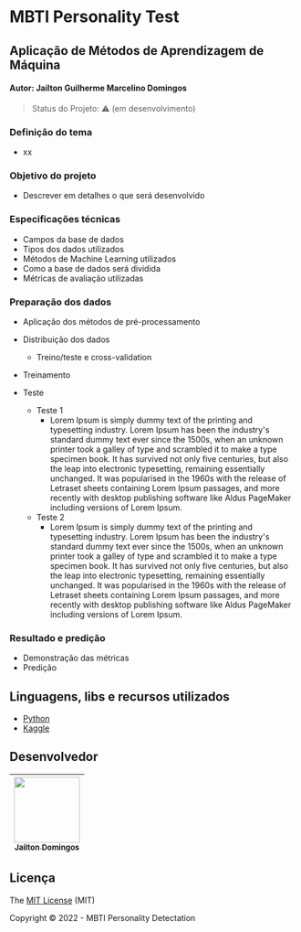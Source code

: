 # MBTI Personality Test
## Aplicação de Métodos de Aprendizagem de Máquina 
#### Autor: Jailton Guilherme Marcelino Domingos<br>


> Status do Projeto: :warning: (em desenvolvimento)
> 
### Definição do tema
- xx

### Objetivo do projeto
- Descrever em detalhes o que será desenvolvido


### Especificações técnicas
- Campos da base de dados
- Tipos dos dados utilizados
- Métodos de Machine Learning utilizados
- Como a base de dados será dividida
- Métricas de avaliação utilizadas


### Preparação dos dados
- Aplicação dos métodos de pré-processamento
- Distribuição dos dados
  - Treino/teste e cross-validation

- Treinamento
- Teste
  - Teste 1
    - Lorem Ipsum is simply dummy text of the printing and typesetting industry. Lorem Ipsum has been the industry's standard dummy text ever since the 1500s, when an unknown printer took a galley of type and scrambled it to make a type specimen book. It has survived not only five centuries, but also the leap into electronic typesetting, remaining essentially unchanged. It was popularised in the 1960s with the release of Letraset sheets containing Lorem Ipsum passages, and more recently with desktop publishing software like Aldus PageMaker including versions of Lorem Ipsum.
  - Teste 2
    - Lorem Ipsum is simply dummy text of the printing and typesetting industry. Lorem Ipsum has been the industry's standard dummy text ever since the 1500s, when an unknown printer took a galley of type and scrambled it to make a type specimen book. It has survived not only five centuries, but also the leap into electronic typesetting, remaining essentially unchanged. It was popularised in the 1960s with the release of Letraset sheets containing Lorem Ipsum passages, and more recently with desktop publishing software like Aldus PageMaker including versions of Lorem Ipsum.


### Resultado e predição
- Demonstração das métricas
- Predição

## Linguagens, libs e recursos utilizados

- [Python](https://www.python.org/)
- [Kaggle](https://www.kaggle.com/)

## Desenvolvedor

[<img src="https://avatars.githubusercontent.com/u/31225679?v=4" width=115 > <br> <sub> Jailton Domingos </sub>](https://github.com/JailtonDomingos) |
| :---: |  

## Licença 

The [MIT License](https://github.com/JailtonDomingos/mbti-personality) (MIT)

Copyright :copyright: 2022 - MBTI Personality Detectation
